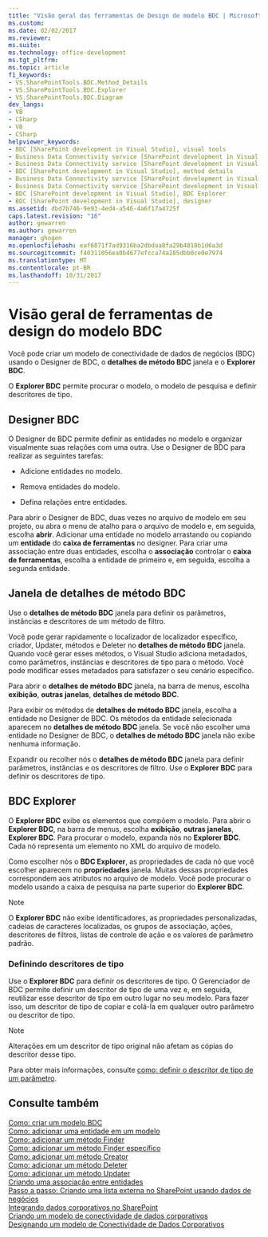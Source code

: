```yaml
---
title: "Visão geral das ferramentas de Design de modelo BDC | Microsoft Docs"
ms.custom: 
ms.date: 02/02/2017
ms.reviewer: 
ms.suite: 
ms.technology: office-development
ms.tgt_pltfrm: 
ms.topic: article
f1_keywords:
- VS.SharePointTools.BDC.Method_Details
- VS.SharePointTools.BDC.Explorer
- VS.SharePointTools.BDC.Diagram
dev_langs:
- VB
- CSharp
- VB
- CSharp
helpviewer_keywords:
- BDC [SharePoint development in Visual Studio], visual tools
- Business Data Connectivity service [SharePoint development in Visual Studio], visual tools
- Business Data Connectivity service [SharePoint development in Visual Studio], BDC Explorer
- BDC [SharePoint development in Visual Studio], method details
- Business Data Connectivity service [SharePoint development in Visual Studio], designer
- Business Data Connectivity service [SharePoint development in Visual Studio], method details
- BDC [SharePoint development in Visual Studio], BDC Explorer
- BDC [SharePoint development in Visual Studio], designer
ms.assetid: dbd7b746-9e93-4ed4-a546-4a6f17a4725f
caps.latest.revision: "16"
author: gewarren
ms.author: gewarren
manager: ghogen
ms.openlocfilehash: eaf6871f7ad9316ba2dbdaa8fa29b4810b1d6a3d
ms.sourcegitcommit: f40311056ea0b4677efcca74a285dbb0ce0e7974
ms.translationtype: MT
ms.contentlocale: pt-BR
ms.lasthandoff: 10/31/2017
---
```

# <a name="bdc-model-design-tools-overview"></a>Visão geral de ferramentas de design do modelo BDC
  Você pode criar um modelo de conectividade de dados de negócios (BDC) usando o Designer de BDC, o **detalhes de método BDC** janela e o **Explorer BDC**.  
  
 O **Explorer BDC** permite procurar o modelo, o modelo de pesquisa e definir descritores de tipo.  
  
## <a name="bdc-designer"></a>Designer BDC  
 O Designer de BDC permite definir as entidades no modelo e organizar visualmente suas relações com uma outra. Use o Designer de BDC para realizar as seguintes tarefas:  
  
-   Adicione entidades no modelo.  
  
-   Remova entidades do modelo.  
  
-   Defina relações entre entidades.  
  
 Para abrir o Designer de BDC, duas vezes no arquivo de modelo em seu projeto, ou abra o menu de atalho para o arquivo de modelo e, em seguida, escolha **abrir**. Adicionar uma entidade no modelo arrastando ou copiando um **entidade** do **caixa de ferramentas** no designer. Para criar uma associação entre duas entidades, escolha o **associação** controlar o **caixa de ferramentas**, escolha a entidade de primeiro e, em seguida, escolha a segunda entidade.  
  
## <a name="bdc-method-details-window"></a>Janela de detalhes de método BDC  
 Use o **detalhes de método BDC** janela para definir os parâmetros, instâncias e descritores de um método de filtro.  
  
 Você pode gerar rapidamente o localizador de localizador específico, criador, Updater, métodos e Deleter no **detalhes de método BDC** janela. Quando você gerar esses métodos, o Visual Studio adiciona metadados, como parâmetros, instâncias e descritores de tipo para o método. Você pode modificar esses metadados para satisfazer o seu cenário específico.  
  
 Para abrir o **detalhes de método BDC** janela, na barra de menus, escolha **exibição**, **outras janelas**, **detalhes de método BDC**.  
  
 Para exibir os métodos de **detalhes de método BDC** janela, escolha a entidade no Designer de BDC. Os métodos da entidade selecionada aparecem no **detalhes de método BDC** janela. Se você não escolher uma entidade no Designer de BDC, o **detalhes de método BDC** janela não exibe nenhuma informação.  
  
 Expandir ou recolher nós o **detalhes de método BDC** janela para definir parâmetros, instâncias e os descritores de filtro. Use o **Explorer BDC** para definir os descritores de tipo.  
  
## <a name="bdc-explorer"></a>BDC Explorer  
 O **Explorer BDC** exibe os elementos que compõem o modelo. Para abrir o **Explorer BDC**, na barra de menus, escolha **exibição**, **outras janelas**, **Explorer BDC**. Para procurar o modelo, expanda nós no **Explorer BDC**. Cada nó representa um elemento no XML do arquivo de modelo.  
  
 Como escolher nós o **BDC Explorer**, as propriedades de cada nó que você escolher aparecem no **propriedades** janela. Muitas dessas propriedades correspondem aos atributos no arquivo de modelo. Você pode procurar o modelo usando a caixa de pesquisa na parte superior do **Explorer BDC**.  
  
> [!NOTE]  
>  O **Explorer BDC** não exibe identificadores, as propriedades personalizadas, cadeias de caracteres localizadas, os grupos de associação, ações, descritores de filtros, listas de controle de ação e os valores de parâmetro padrão.  
  
### <a name="defining-type-descriptors"></a>Definindo descritores de tipo  
 Use o **Explorer BDC** para definir os descritores de tipo. O Gerenciador de BDC permite definir um descritor de tipo de uma vez e, em seguida, reutilizar esse descritor de tipo em outro lugar no seu modelo. Para fazer isso, um descritor de tipo de copiar e colá-la em qualquer outro parâmetro ou descritor de tipo.  
  
> [!NOTE]  
>  Alterações em um descritor de tipo original não afetam as cópias do descritor desse tipo.  
  
 Para obter mais informações, consulte [como: definir o descritor de tipo de um parâmetro](../sharepoint/how-to-define-the-type-descriptor-of-a-parameter.md).  
  
## <a name="see-also"></a>Consulte também  
 [Como: criar um modelo BDC](../sharepoint/how-to-create-a-bdc-model.md)   
 [Como: adicionar uma entidade em um modelo](../sharepoint/how-to-add-an-entity-to-a-model.md)   
 [Como: adicionar um método Finder](../sharepoint/how-to-add-a-finder-method.md)   
 [Como: adicionar um método Finder específico](../sharepoint/how-to-add-a-specific-finder-method.md)   
 [Como: adicionar um método Creator](../sharepoint/how-to-add-a-creator-method.md)   
 [Como: adicionar um método Deleter](../sharepoint/how-to-add-a-deleter-method.md)   
 [Como: adicionar um método Updater](../sharepoint/how-to-add-an-updater-method.md)   
 [Criando uma associação entre entidades](../sharepoint/creating-an-association-between-entities.md)   
 [Passo a passo: Criando uma lista externa no SharePoint usando dados de negócios](../sharepoint/walkthrough-creating-an-external-list-in-sharepoint-by-using-business-data.md)   
 [Integrando dados corporativos no SharePoint](../sharepoint/integrating-business-data-into-sharepoint.md)   
 [Criando um modelo de conectividade de dados corporativos](../sharepoint/creating-a-business-data-connectivity-model.md)   
 [Designando um modelo de Conectividade de Dados Corporativos](../sharepoint/designing-a-business-data-connectivity-model.md)  
  
  